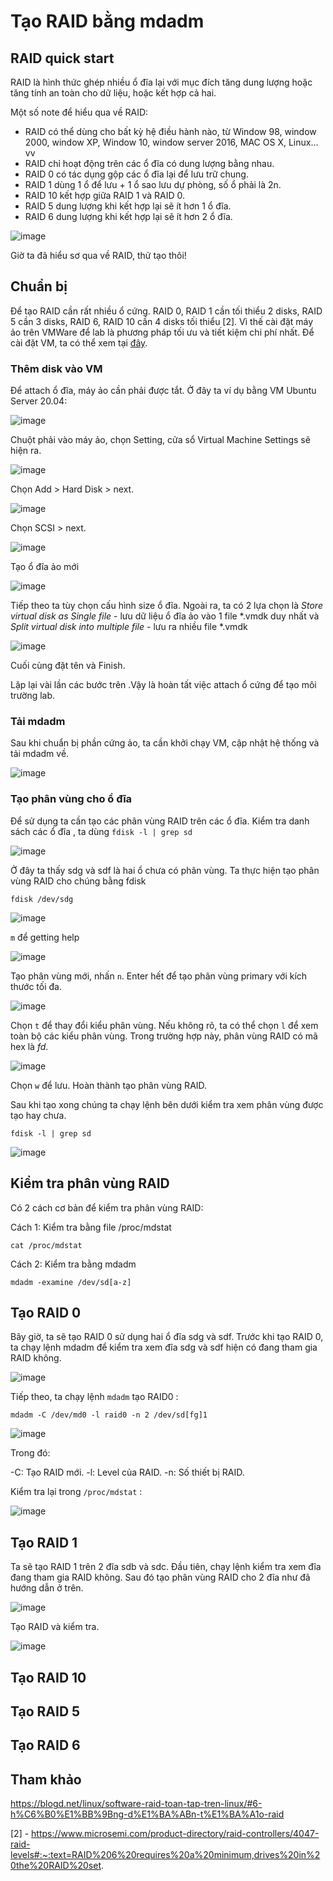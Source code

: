 # Tạo RAID bằng mdadm

## RAID quick start

RAID là hình thức ghép nhiều ổ đĩa lại với mục đích tăng dung lượng hoặc tăng tính an toàn cho dữ liệu, hoặc kết hợp cả hai. 

Một số note để hiểu qua về RAID: 
- RAID có thể dùng cho bất kỳ hệ điều hành nào, từ Window 98, window 2000, window XP, Window 10, window server 2016, MAC OS X, Linux…vv
- RAID chỉ hoạt động trên các ổ đĩa có dung lượng bằng nhau. 
- RAID 0 có tác dụng gộp các ổ đĩa lại để lưu trữ chung. 
- RAID 1 dùng 1 ổ để lưu + 1 ổ sao lưu dự phòng, số ổ phải là 2n.
- RAID 10 kết hợp giữa RAID 1 và RAID 0.
- RAID 5 dung lượng khi kết hợp lại sẽ ít hơn 1 ổ đĩa.
- RAID 6 dung lượng khi kết hợp lại sẽ ít hơn 2 ổ đĩa.

![image](https://user-images.githubusercontent.com/79156398/154930484-a1476cdd-e02c-44e9-bfa4-deeb460eb401.png)

Giờ ta đã hiểu sơ qua về RAID, thử tạo thôi! 

## Chuẩn bị

Để tạo RAID cần rất nhiều ổ cứng. RAID 0, RAID 1 cần tối thiểu 2 disks, RAID 5 cần 3 disks, RAID 6, RAID 10 cần 4 disks tối thiểu [2]. Vì thế cài đặt máy ảo trên VMWare để lab là phương pháp tối ưu và tiết kiệm chi phí nhất. Để cài đặt VM, ta có thể xem tại [đây](https://github.com/TQHuaa/TrainingVCCloud/blob/main/Linux/T%E1%BB%95ng%20Quan/C%C3%A1c%20c%C3%B4ng%20c%E1%BB%A5%20%E1%BA%A3o%20h%C3%B3a.md).

### Thêm disk vào VM 

Để attach ổ đĩa, máy ảo cần phải được tắt. Ở đây ta ví dụ bằng VM Ubuntu Server 20.04: 

![image](https://user-images.githubusercontent.com/79156398/154933155-664ee879-411f-45f0-a141-9e71b82d9826.png)

Chuột phải vào máy ảo, chọn Setting, cửa sổ Virtual Machine Settings sẽ hiện ra. 

![image](https://user-images.githubusercontent.com/79156398/154933459-ecfb86f0-56f1-4b34-93a6-4189c7a5e795.png)

Chọn Add > Hard Disk > next.

![image](https://user-images.githubusercontent.com/79156398/154933659-2b281b47-cf69-4f28-b9a1-b87e0321130d.png)

Chọn SCSI > next. 

![image](https://user-images.githubusercontent.com/79156398/154933806-1ea51359-3813-4335-8978-f863bc06cade.png)

Tạo ổ đĩa ảo mới

![image](https://user-images.githubusercontent.com/79156398/154933879-feef77d1-4c73-43df-8984-de8f2f6e9e6a.png)

Tiếp theo ta tùy chọn cấu hình size ổ đĩa. Ngoài ra, ta có 2 lựa chọn là *Store virtual disk as Single file* - lưu dữ liệu ổ đĩa ảo vào 1 file *.vmdk duy nhất và *Split virtual disk into multiple file* - lưu ra nhiều file *.vmdk

![image](https://user-images.githubusercontent.com/79156398/154934256-0449c012-18d6-410b-b975-98f9ba63f221.png)

Cuối cùng đặt tên và Finish.

Lặp lại vài lần các bước trên .Vậy là hoàn tất việc attach ổ cứng để tạo môi trường lab.

### Tải mdadm

Sau khi chuẩn bị phần cứng ảo, ta cần khởi chạy VM, cập nhật hệ thống và tải mdadm về. 

![image](https://user-images.githubusercontent.com/79156398/154935574-577e9e06-b9b3-4a3b-b79a-ce14bc1d87ea.png)

### Tạo phân vùng cho ổ đĩa

Để sử dụng ta cần tạo các phân vùng RAID trên các ổ đĩa. Kiểm tra danh sách các ổ đĩa , ta dùng ``fdisk -l | grep sd``

![image](https://user-images.githubusercontent.com/79156398/154936151-cd531aad-e76d-44c9-b135-515600f253a2.png)

Ở đây ta thấy sdg và sdf là hai ổ chưa có phân vùng. Ta thực hiện tạo phân vùng RAID cho chúng bằng fdisk 

``fdisk /dev/sdg``

![image](https://user-images.githubusercontent.com/79156398/154936593-8ece18d2-04e0-488e-8071-41902a260c95.png)

``m`` để getting help 

![image](https://user-images.githubusercontent.com/79156398/154936679-3413561b-e807-4b50-9681-0e97b091f6a0.png)

Tạo phân vùng mới, nhấn ``n``. Enter hết để tạo phân vùng primary với kích thước tối đa.

![image](https://user-images.githubusercontent.com/79156398/154936949-29223d21-c856-4c25-85d8-4010db91fb41.png)

Chọn ``t`` để thay đổi kiểu phân vùng. Nếu không rõ, ta có thể chọn ``l`` để xem toàn bộ các kiểu phân vùng. Trong trường hợp này, phân vùng RAID có mã hex là *fd*.

![image](https://user-images.githubusercontent.com/79156398/154937558-ed635758-b6b7-425c-b06d-5d14116ef87f.png)

Chọn ``w`` để lưu. Hoàn thành tạo phân vùng RAID.

Sau khi tạo xong chúng ta chạy lệnh bên dưới kiểm tra xem phân vùng được tạo hay chưa.

``fdisk -l | grep sd``

![image](https://user-images.githubusercontent.com/79156398/155049117-3ddaefe1-805f-4b49-b3e9-92b7cef3101a.png)

## Kiểm tra phân vùng RAID

Có 2 cách cơ bản để kiểm tra phân vùng RAID: 

Cách 1: Kiểm tra bằng file /proc/mdstat

``cat /proc/mdstat``

Cách 2: Kiểm tra bằng mdadm

``mdadm -examine /dev/sd[a-z]``

## Tạo RAID 0

Bây giờ, ta sẽ tạo RAID 0 sử dụng hai ổ đĩa sdg và sdf. Trước khi tạo RAID 0, ta chạy lệnh mdadm để kiểm tra xem đĩa sdg và sdf hiện có đang tham gia RAID không.

![image](https://user-images.githubusercontent.com/79156398/155049985-b8352d2a-cc68-4b3c-884f-50f6a01e1705.png)

Tiếp theo, ta chạy lệnh ``mdadm`` tạo RAID0 :

 ``mdadm -C /dev/md0 -l raid0 -n 2 /dev/sd[fg]1``
 
 ![image](https://user-images.githubusercontent.com/79156398/155050545-1703dab3-654f-437f-8d3e-47ada4169a93.png)

Trong đó:

-C: Tạo RAID mới.
-l: Level của RAID.
-n: Số thiết bị RAID.

Kiểm tra lại trong ``/proc/mdstat`` : 

![image](https://user-images.githubusercontent.com/79156398/155051199-9e064aa4-9afe-4a3f-83a5-40d87c0b90f3.png)

## Tạo RAID 1

Ta sẽ tạo RAID 1 trên 2 đĩa sdb và sdc. Đầu tiên, chạy lệnh kiểm tra xem đĩa đang tham gia RAID không. Sau đó tạo phân vùng RAID cho 2 đĩa như đã hướng dẫn ở trên.

![image](https://user-images.githubusercontent.com/79156398/155052304-c371515b-29a4-4f20-a6dd-091c471b7046.png)

Tạo RAID và kiểm tra.

![image](https://user-images.githubusercontent.com/79156398/155052992-ef53d5c1-6d4d-49bc-ba2d-32d8c9d44e36.png)


## Tạo RAID 10

## Tạo RAID 5

## Tạo RAID 6

## Tham khảo 

https://blogd.net/linux/software-raid-toan-tap-tren-linux/#6-h%C6%B0%E1%BB%9Bng-d%E1%BA%ABn-t%E1%BA%A1o-raid

[2] - https://www.microsemi.com/product-directory/raid-controllers/4047-raid-levels#:~:text=RAID%206%20requires%20a%20minimum,drives%20in%20the%20RAID%20set.
